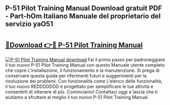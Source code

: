 ## P-51 Pilot Training Manual Download gratuit PDF - Part-hOm Italiano Manuale del proprietario del servizio yaO51

# <h2><a href="http://dfbgzhx.blite.top/?on=P-51+Pilot+Training+Manual">🔗Download 👉🔴 P-51 Pilot Training Manual</a></h2>

[![P-51 Pilot Training Manual download](https://i.imgur.com/lujVjoI.png)](http://dfbgzhx.blite.top/?on=P-51+Pilot+Training+Manual)
Fai il primo passo per padroneggiare il tuo nuovo P-51 Pilot Training Manual con questo Manuale utente completo che copre L'installazione, il funzionamento e la manutenzione. Si prega di conservare questa guida per riferimenti futuri e suggerimenti per la risoluzione dei problemi. Con funzionalità come L'elenco delle funzionalità, il tuo nuovo REDDDDDDD è progettato per semplificare le tue attività e consentirti di ottenere di più. Cominciamo! Contattaci oggi e lascia che ti aiutiamo a sfruttare al meglio il tuo nuovo P-51 Pilot Training Manual.
